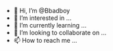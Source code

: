 - 👋 Hi, I’m @Bbadboy
- 👀 I’m interested in ...
- 🌱 I’m currently learning ...
- 💞️ I’m looking to collaborate on ...
- 📫 How to reach me ...

<!---
Bbadboy/Bbadboy is a ✨ special ✨ repository because its `README.md` (this file) appears on your GitHub profile.
You can click the Preview link to take a look at your changes.
--->
